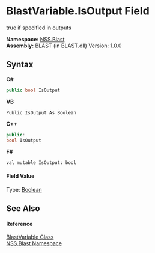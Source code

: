 # BlastVariable.IsOutput Field
 

true if specified in outputs

**Namespace:**&nbsp;<a href="88b55311-4a89-0894-e27a-e157e443c7f7">NSS.Blast</a><br />**Assembly:**&nbsp;BLAST (in BLAST.dll) Version: 1.0.0

## Syntax

**C#**<br />
``` C#
public bool IsOutput
```

**VB**<br />
``` VB
Public IsOutput As Boolean
```

**C++**<br />
``` C++
public:
bool IsOutput
```

**F#**<br />
``` F#
val mutable IsOutput: bool
```


#### Field Value
Type: <a href="https://docs.microsoft.com/dotnet/api/system.boolean" target="_blank" rel="noopener noreferrer">Boolean</a>

## See Also


#### Reference
<a href="f06b3ca6-6fc7-2463-b0e0-c8541bfc9d8d">BlastVariable Class</a><br /><a href="88b55311-4a89-0894-e27a-e157e443c7f7">NSS.Blast Namespace</a><br />